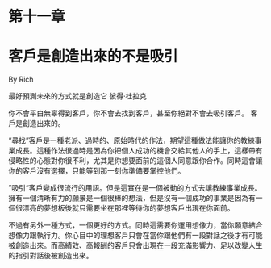 # 第十一章

# 客戶是創造出來的不是吸引
By Rich

最好預測未來的方式就是創造它
彼得·杜拉克

你不會平白無辜得到客戶，你不會去找到客戶，甚至你絕對不會去吸引客戶。
客戶是創造出來的。

“尋找”客戶是一種老派、過時的、原始時代的作法，期望這種做法能讓你的教練事業成長。這種作法很過時是因為你把個人成功的機會交給其他人的手上，這樣帶有侵略性的心態對你很不利，尤其是你想要面前的這個人同意跟你合作。同時這會讓你的客戶沒有選擇，只能等到那一刻你準備要掌控他們。

”吸引“客戶變成很流行的用語。但是這實在是一個被動的方式去讓教練事業成長。擁有一個清晰有力的願景是一個很棒的想法，但是沒有一個成功的事業是因為有一個很漂亮的夢想板後就只需要坐在那裡等待你的夢想客戶出現在你面前。

不過有另外一種方式，一個更好的方式。同時這需要你運用想像力，當你願意結合想像力跟執行力。你心目中的理想客戶只會在當你跟他們有一段對話之後才有可能被創造出來。而高績效、高報酬的客戶只會出現在一段充滿影響力、足以改變人生的指引對話後被創造出來。
